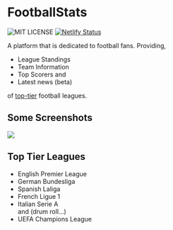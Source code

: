 
# FootballStats
![MIT LICENSE](https://img.shields.io/github/license/rahuldahal/football-stats)
[![Netlify Status](https://api.netlify.com/api/v1/badges/891038a1-dc0a-4d0c-97fe-65c3e0a9aff6/deploy-status)](https://app.netlify.com/sites/footballstats-react/deploys)

A platform that is dedicated to football fans. Providing,

- League Standings
- Team Information
- Top Scorers and
- Latest news (beta)

of [top-tier](#top-tier-leagues) football leagues.

## Some Screenshots

<img src="https://res.cloudinary.com/rdaahal/image/upload/v1609677903/FootballStats/screenshots/mockup_a3uuoo.png" />


## Top Tier Leagues

- English Premier League
- German Bundesliga
- Spanish Laliga
- French Ligue 1
- Italian Serie A <br />and (drum roll...)
- UEFA Champions League
